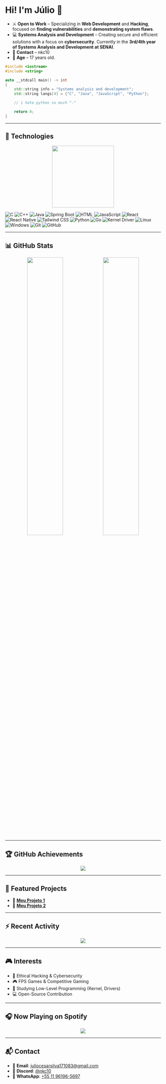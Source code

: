 # Hi! I'm Júlio 👋

- ⚔️ **Open to Work** – Specializing in **Web Development** and **Hacking**, focused on **finding vulnerabilities** and **demonstrating system flaws**.
- 💻 **Systems Analysis and Development** – Creating secure and efficient solutions with a focus on **cybersecurity**. Currently in the **3rd/4th year of Systems Analysis and Development at SENAI**.
- 📩 **Contact** – nkc10
- 🎂 **Age** – 17 years old.

```C++
#include <iostream>
#include <string>

auto __stdcall main() -> int
{
    std::string info = "Systems analysis and development";
    std::string langs[4] = {"C", "Java", "JavaScript", "Python"};

    // i hate python so much ^-^

    return 0;
}
```

---

## 🚀 Technologies
<p align="center">
    <img src="https://media4.giphy.com/media/vfTnz2QVJ1ip2/giphy.gif" width="200">
</p>

<div align="left">
    <img alt="C" src="https://img.shields.io/badge/C-000000?style=for-the-badge&logo=c">
    <img alt="C++" src="https://img.shields.io/badge/C++-000000?style=for-the-badge&logo=c%2B%2B&logoColor=blue">
    <img alt="Java" src="https://img.shields.io/badge/Java-000000?style=for-the-badge&logo=openjdk&logoColor=orange">
    <img alt="Spring Boot" src="https://img.shields.io/badge/Spring%20Boot-000000?style=for-the-badge&logo=springboot&logoColor=green">
    <img alt="HTML" src="https://img.shields.io/badge/HTML-000000?style=for-the-badge&logo=html5&logoColor=orange">
    <img alt="JavaScript" src="https://img.shields.io/badge/JavaScript-000000?style=for-the-badge&logo=JavaScript&logoColor=yellow">
    <img alt="React" src="https://img.shields.io/badge/React-000000?style=for-the-badge&logo=react&logoColor=61DAFB">
    <img alt="React Native" src="https://img.shields.io/badge/React%20Native-000000?style=for-the-badge&logo=react&logoColor=61DAFB">
    <img alt="Tailwind CSS" src="https://img.shields.io/badge/Tailwind%20CSS-000000?style=for-the-badge&logo=tailwindcss&logoColor=38B2AC">
    <img alt="Python" src="https://img.shields.io/badge/Python-000000?style=for-the-badge&logo=python&logoColor=blue">
    <img alt="Go" src="https://img.shields.io/badge/Go-000000?style=for-the-badge&logo=go&logoColor=00ADD8">
    <img alt="Kernel Driver" src="https://img.shields.io/badge/Kernel%20Driver-000000?style=for-the-badge&logo=linux&logoColor=white">
    <img alt="Linux" src="https://img.shields.io/badge/Linux-000000?style=for-the-badge&logo=linux">
    <img alt="Windows" src="https://img.shields.io/badge/Windows-000000?style=for-the-badge&logo=windows">
    <img alt="Git" src="https://img.shields.io/badge/Git-000000?style=for-the-badge&logo=git">
    <img alt="GitHub" src="https://img.shields.io/badge/GitHub-000000?style=for-the-badge&logo=github">
</div>

---

## 📊 GitHub Stats
<p align="center">
  <img width="48%" src="https://github-readme-stats.vercel.app/api?username=nyxpdb&show_icons=true&theme=radical" />
  <img width="48%" src="https://github-readme-streak-stats.herokuapp.com/?user=nyxpdb&theme=radical" />
</p>

---

## 🏆 GitHub Achievements
<p align="center">
  <img src="https://github-profile-trophy.vercel.app/?username=nyxpdb&theme=radical&no-bg=true&no-frame=true" />
</p>

---

## 🚀 Featured Projects
- 🔗 [**Meu Projeto 1**](https://github.com/nyxpdb/drink-app)
- 🔗 [**Meu Projeto 2**](https://github.com/nyxpdb/atlas-app) 

---

## ⚡ Recent Activity
<p align="center">
  <img src="https://activity-graph.herokuapp.com/graph?username=nyxpdb&theme=redical" />
</p>

---

## 🎮 Interests
- 🎯 Ethical Hacking & Cybersecurity
- 🎮 FPS Games & Competitive Gaming
- 📖 Studying Low-Level Programming (Kernel, Drivers)
- 💻 Open-Source Contribution

---

## 🎧 Now Playing on Spotify
<p align="center">
  <img src="https://spotify-github-profile.vercel.app/api/view?uid=31y3l2yu66kwd7ckpi4tu5ray4yy&cover_image=true&theme=default&show_offline=false&background_color=000000&bar_color=53b14f&bar_color_cover=false">
</p>

---

## 📬 Contact
- 📧 **Email**: [juliocesarsilva171083@gmail.com](mailto:juliocesarsilva171083@gmail.com)
- 💬 **Discord**: [@nkc10](https://discordapp.com/users/1071094341617057822)  
- 📱 **WhatsApp**: [+55 11 96196-5697](https://wa.me/5511961965697)
